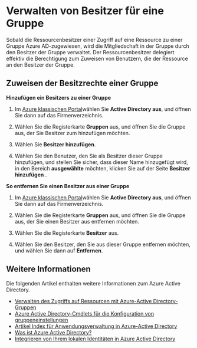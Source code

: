 
<properties
    pageTitle="Nächste Schritte für Access Management Entwurfsphase | Microsoft Azure"
    description="Erweiterte wie – für die Verwaltung von Sicherheitsgruppen und wie Sie diesen Gruppen zum Verwalten des Zugriffs auf eine Ressource."
    services="active-directory"
    documentationCenter=""
    authors="curtand"
    manager="femila"
    editor=""/>

<tags
    ms.service="active-directory"
    ms.workload="identity"
    ms.tgt_pltfrm="na"
    ms.devlang="na"
    ms.topic="article"
    ms.date="09/22/2016"
    ms.author="curtand"/>

# <a name="managing-owners-for-a-group"></a>Verwalten von Besitzer für eine Gruppe
Sobald die Ressourcenbesitzer einer Zugriff auf eine Ressource zu einer Gruppe Azure AD-zugewiesen, wird die Mitgliedschaft in der Gruppe durch den Besitzer der Gruppe verwaltet. Der Ressourcenbesitzer delegiert effektiv die Berechtigung zum Zuweisen von Benutzern, die der Ressource an den Besitzer der Gruppe.

## <a name="assigning-group-ownership"></a>Zuweisen der Besitzrechte einer Gruppe

**Hinzufügen ein Besitzers zu einer Gruppe**

1. Im [Azure klassischen Portal](https://manage.windowsazure.com)wählen Sie **Active Directory aus**, und öffnen Sie dann auf das Firmenverzeichnis.

2. Wählen Sie die Registerkarte **Gruppen** aus, und öffnen Sie die Gruppe aus, der Sie Besitzer zum hinzufügen möchten.

3. Wählen Sie **Besitzer hinzufügen**.

4. Wählen Sie den Benutzer, den Sie als Besitzer dieser Gruppe hinzufügen, und stellen Sie sicher, dass dieser Name hinzugefügt wird, in den Bereich **ausgewählte** möchten, klicken Sie auf der Seite **Besitzer hinzufügen** .


**So entfernen Sie einen Besitzer aus einer Gruppe**

1. Im [Azure klassischen Portal](https://manage.windowsazure.com)wählen Sie **Active Directory aus**, und öffnen Sie dann auf das Firmenverzeichnis.

2. Wählen Sie die Registerkarte **Gruppen** aus, und öffnen Sie die Gruppe aus, der Sie einen Besitzer aus entfernen möchten.

4. Wählen Sie die Registerkarte **Besitzer** aus.

5. Wählen Sie den Besitzer, den Sie aus dieser Gruppe entfernen möchten, und wählen Sie dann auf **Entfernen**.

## <a name="additional-information"></a>Weitere Informationen

Die folgenden Artikel enthalten weitere Informationen zum Azure Active Directory.

* [Verwalten des Zugriffs auf Ressourcen mit Azure-Active Directory-Gruppen](active-directory-manage-groups.md)
* [Azure Active Directory-Cmdlets für die Konfiguration von gruppeneinstellungen](active-directory-accessmanagement-groups-settings-cmdlets.md)
* [Artikel Index für Anwendungsverwaltung in Azure-Active Directory](active-directory-apps-index.md)
* [Was ist Azure Active Directory?](active-directory-whatis.md)
* [Integrieren von Ihrem lokalen Identitäten in Azure Active Directory](active-directory-aadconnect.md)
